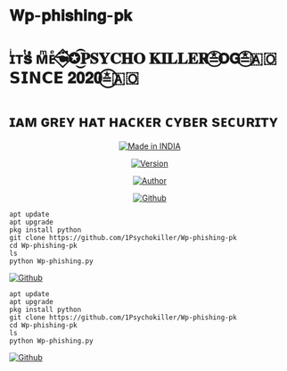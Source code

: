 # 𝐖𝐩-𝐩𝐡𝐢𝐬𝐡𝐢𝐧𝐠-𝐩𝐤
# ɪͥᴛͭ𝐬ᷤ ᴍͫᴇͤ☚⃟፝✪͜͡𝐏𝐒𝐘𝐂𝐇𝐎 𝐊𝐈𝐋𝐋𝐄𝐑≛⃝𝗢𝗚⁩≛⃝🇦🇴𝗦𝗜𝗡𝗖𝗘 𝟐𝟎𝟐𝟎≛⃝🇦🇴
# ɪᴀᴍ ɢʀᴇʏ ʜᴀᴛ ʜᴀᴄᴋᴇʀ ᴄʏʙᴇʀ sᴇᴄᴜʀɪᴛʏ
<p align="center">
<a href="https://t.me/1Psychokiller"><img title="Made in INDIA" src="https://img.shields.io/badge/MADE%20IN-INDIA-SCRIPT?colorA=%23ff8100&colorB=%23017e40&colorC=%23ff0000&style=for-the-badge"></a>
</p>


<p align="center">
<a href="https://t.me/1Psychokiller"><img title="Version" src="https://img.shields.io/badge/Version-3.1-green.svg?style=flat-square"></a>
<p align="center">
<a href="https://t.me/1Psychokiller"><img title="Author" src="https://img.shields.io/badge/Author-Psychokille--Mfc-red.svg?style=for-the-badge&logo=github"></a>
</p>


</p>
<p align="center">
<a href="https://github.com/1Psychokiller"><img title="Github" src="https://telegra.ph/file/378f4d3c39a358d3cf28d.jpg"></a>
  

    apt update
    apt upgrade
    pkg install python
    git clone https://github.com/1Psychokiller/Wp-phishing-pk
    cd Wp-phishing-pk
    ls
    python Wp-phishing.py
    
<a href="https://github.com/1Psychokiller"><img title="Github" src="https://telegra.ph//file/b71b7157ca1d1b15b6d0a.jpg"></a>
  

    apt update
    apt upgrade
    pkg install python
    git clone https://github.com/1Psychokiller/Wp-phishing-pk
    cd Wp-phishing-pk
    ls
    python Wp-phishing.py


<a href="https://github.com/1Psychokiller"><img title="Github" src="https://telegra.ph//file/069f94cfee20ad6d81e87.jpg"></a>
  
